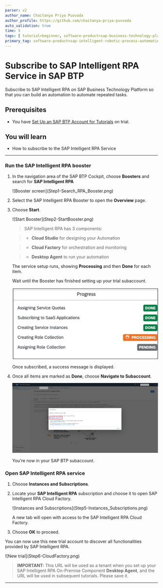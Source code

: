```yaml
---
parser: v2
author_name: Chaitanya Priya Puvvada
author_profile: https://github.com/chaitanya-priya-puvvada
auto_validation: true
time: 5
tags: [ tutorial>beginner, software-product>sap-business-technology-platform]
primary_tag: software-product>sap-intelligent-robotic-process-automation
---
```


# Subscribe to SAP Intelligent RPA Service in SAP BTP
<!-- description --> Subscribe to SAP Intelligent RPA on SAP Business Technology Platform so that you can build an automation to automate repeated tasks.

## Prerequisites
- You have [Set Up an SAP BTP Account for Tutorials](group.btp-setup) on trial.

## You will learn
  - How to subscribe to the SAP Intelligent RPA Service

---

### Run the SAP Intelligent RPA booster

1. In the navigation area of the SAP BTP Cockpit, choose **Boosters** and search for **SAP Intelligent RPA**

    <!-- border -->![Booster screen](Step1-Search_RPA_Booster.png)

2. Select the SAP Intelligent RPA Booster to open the **Overview** page.

3. Choose **Start**.

    <!-- border -->![Start Booster](Step2-StartBooster.png)

    > SAP Intelligent RPA has 3 components:

    >- **Cloud Studio** for designing your Automation

    >- **Cloud Factory** for orchestration and monitoring

    >- **Desktop Agent** to run your automation

    The service setup runs, showing **Processing** and then **Done** for each item.

    Wait until the Booster has finished setting up your trial subaccount.

    ![Booster Processing](step3-BoosterProgress.png)

    Once subscribed, a success message is displayed.

4. Once all items are marked as **Done**, choose **Navigate to Subaccount**.

    ![Navigate to Subaccount](Step4-Navigate_Subaccount.png)

    You're now in your SAP BTP subaccount.


### Open SAP Intelligent RPA service

1. Choose **Instances and Subscriptions**.

2. Locate your **SAP Intelligent RPA** subscription and choose it to open SAP Intelligent RPA Cloud Factory.

    <!-- border -->![Instances and Subscriptions](Step5-Instances_Subscriptions.png)

    A new tab will open with access to the SAP Intelligent RPA Cloud Factory.

3. Choose **OK** to proceed.

You can now use this new trial account to discover all functionalities provided by SAP Intelligent RPA.

<!-- border -->![New trial](Step6-CloudFactory.png)

> **IMPORTANT:** This URL will be used as a tenant when you set up your SAP Intelligent RPA On-Premise Component **Desktop Agent**, and the URL will be used in subsequent tutorials. Please save it.


---
